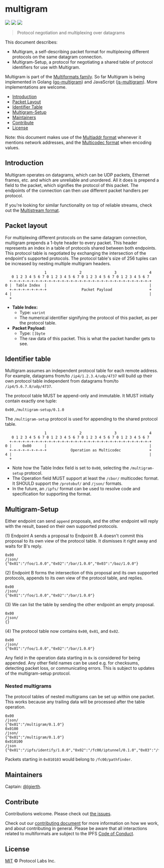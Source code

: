 # multigram

[![](https://img.shields.io/badge/made%20by-Protocol%20Labs-blue.svg?style=flat-square)](http://ipn.io)
[![](https://img.shields.io/badge/project-multiformats-blue.svg?style=flat-square)](http://github.com/multiformats/multiformats)
[![](https://img.shields.io/badge/freenode-%23ipfs-blue.svg?style=flat-square)](http://webchat.freenode.net/?channels=%23ipfs)

> Protocol negotiation and multiplexing over datagrams

This document describes:

- Multigram, a self-describing packet format for multiplexing different protocols on the same datagram connection.
- Multigram-Setup, a protocol for negotiating a shared table of protocol identifiers for use with Multigram.

Multigram is part of the [Multiformats family][multiformats].
So far Multigram is being implemented in Golang ([go-multigram][go-multigram])
and JavaScript ([js-multigram][js-multigram]). More implementations are welcome.

- [Introduction](#introduction)
- [Packet Layout](#packet-layout)
- [Identifier Table](#identifier-table)
- [Multigram-Setup](#multigram-setup)
- [Maintainers](#maintainers)
- [Contribute](#contribute)
- [License](#license)

Note: this document makes use of the [Multiaddr format][multiaddr] whenever it mentions network addresses,
and the [Multicodec format][multicodec] when encoding values.

[multiformats]: https://github.com/multiformats
[go-multigram]: https://github.com/multiformats/go-multigram
[js-multigram]: https://github.com/multiformats/multigram/issues/2
[multiaddr]: https://github.com/multiformats/multiaddr
[multicodec]: https://github.com/multiformats/multicodec


## Introduction

Multigram operates on datagrams, which can be UDP packets, Ethernet frames, etc. and which are unreliable and unordered.
All it does is prepend a field to the packet, which signifies the protocol of this packet.
The endpoints of the connection can then use different packet handlers per protocol.

If you're looking for similar functionality on top of reliable streams, check out the [Multistream format][multistream].

[multistream]: https://github.com/multistream


## Packet layout

For multiplexing different protocols on the same datagram connection, multigram prepends a 1-byte header to every packet. This header represents an index in a table of protocols shared between both endpoints. This protocol table is negotiated by exchanging the intersection of the endpoint's supported protocols. The protocol table's size of 256 tuples can be increased by nesting multiple multigram headers.

```
                  1               2               3               4
   0 1 2 3 4 5 6 7 0 1 2 3 4 5 6 7 0 1 2 3 4 5 6 7 0 1 2 3 4 5 6 7
  +-+-+-+-+-+-+-+-+-+-+-+-+-+-+-+-+-+-+-+-+-+-+-+-+-+-+-+-+-+-+-+-+
0 |  Table Index  |                                               |
  +-+-+-+-+-+-+-+-+                Packet Payload                 +
4 |                                                               |
  +
```

- **Table Index:**
  - Type: `varint`
  - The numerical identifier signifying the protocol of this packet, as per the protocol table.
- **Packet Payload:**
  - Type: `[]byte`
  - The raw data of this packet. This is what the packet handler gets to see.


## Identifier table

Multigram assumes an independent protocol table for each remote address.
For example, datagrams from/to `/ip4/1.2.3.4/udp/4737` will build up their own protocol table
independent from datagrams from/to `/ip4/5.6.7.8/udp/4737`.

The protocol table MUST be append-only and immutable. It MUST initially contain exactly one tuple:

```
0x00,/multigram-setup/0.1.0
```

The `/multigram-setup` protocol is used for appending to the shared protocol table.

```
                  1               2               3               4
   0 1 2 3 4 5 6 7 0 1 2 3 4 5 6 7 0 1 2 3 4 5 6 7 0 1 2 3 4 5 6 7
  +-+-+-+-+-+-+-+-+-+-+-+-+-+-+-+-+-+-+-+-+-+-+-+-+-+-+-+-+-+-+-+-+
0 |     0x00      |                                               |
  +-+-+-+-+-+-+-+-+           Operation as Multicodec             +
4 |                                                               |
  +
```

- Note how the Table Index field is set to `0x00`, selecting the `/multigram-setup` protocol.
- The Operation field MUST support at least the `/cbor/` multicodec format. It SHOULD support the `/protobuf/` and `/json/` formats.
- In the future, an `/ipfs/` format can be used to resolve code and specification for supporting the format.

## Multigram-Setup

Either endpoint can send `append` proposals, and the other endpoint will reply with the result, based on their own supported protocols.

(1) Endpoint A sends a proposal to Endpoint B. A doesn't commit this proposal to its own view of the protocol table. It dismisses it right away and waits for B's reply.
```
0x00
/json/
{"0x01":"/foo/1.0.0","0x02":"/bar/1.0.0","0x03":"/baz/1.0.0"}
```

(2) Endpoint B forms the intersection of this proposal and its own supported protocols, appends to its own view of the protocol table, and replies.
```
0x00
/json/
{"0x01":"/foo/1.0.0","0x02":"/bar/1.0.0"}
```

(3) We can list the table by sending the other endpoint an empty proposal.
```
0x00
/json/
{}
```

(4) The protocol table now contains `0x00`, `0x01`, and `0x02`.
```
0x00
/json/
{"0x01":"/foo/1.0.0","0x02":"/bar/1.0.0"}
```

Any field in the operation data starting in `0x` is considered for being appended.
Any other field names can be used e.g. for checksums, detecting packet loss, or communicating errors.
This is subject to updates of the multigram-setup protocol.

### Nested multigrams

The protocol tables of nested multigrams can be set up within one packet.
This works because any trailing data will be processed after the table operation.

```
0x00
/json/
{"0x01":"/multigram/0.1.0"}
0x0100
/json/
{"0x01":"/multigram/0.1.0"}
0x010100
/json
{"0x01":"/ipfs/identify/1.0.0","0x02":"/fc00/iptunnel/0.1.0","0x03":"/fc00/pathfinder/0.1.0"}
```

Packets starting in `0x010103` would belong to `/fc00/pathfinder`.


## Maintainers

Captain: [@lgierth](https://github.com/lgierth).


## Contribute

Contributions welcome. Please check out [the issues](https://github.com/multiformats/multigram/issues).

Check out our [contributing document](https://github.com/multiformats/multiformats/blob/master/contributing.md) for more information on how we work, and about contributing in general. Please be aware that all interactions related to multiformats are subject to the IPFS [Code of Conduct](https://github.com/ipfs/community/blob/master/code-of-conduct.md).


## License

[MIT](LICENSE) © Protocol Labs Inc.
